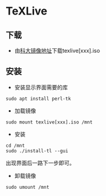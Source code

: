 # TeXLive

## 下载

- 由[科大镜像地址](https://mirrors.ustc.edu.cn/CTAN/systems/texlive/Images/)下载texlive[xxx].iso

## 安装

- 安装显示界面需要的库
```
sudo apt install perl-tk
```

- 加载镜像

```
sudo mount texlive[xxx].iso /mnt
```

- 安装

```
cd /mnt
sudo ./install-tl --gui
```

出现界面后一路下一步即可。

- 卸载镜像

```
sudo umount /mnt
```
